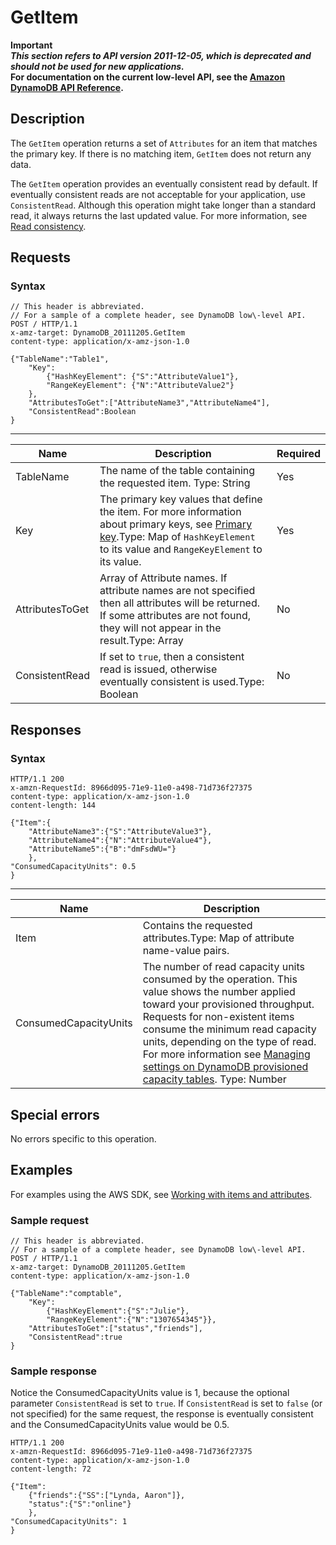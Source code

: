 # GetItem<a name="API_GetItem_v20111205"></a>

**Important**  
***This section refers to API version 2011\-12\-05, which is deprecated and should not be used for new applications\.***  
 **For documentation on the current low\-level API, see the [Amazon DynamoDB API Reference](https://docs.aws.amazon.com/amazondynamodb/latest/APIReference/)\.**

## Description<a name="API_GetItem_Description"></a>

The `GetItem` operation returns a set of `Attributes` for an item that matches the primary key\. If there is no matching item, `GetItem` does not return any data\.

The `GetItem` operation provides an eventually consistent read by default\. If eventually consistent reads are not acceptable for your application, use `ConsistentRead`\. Although this operation might take longer than a standard read, it always returns the last updated value\. For more information, see [Read consistency](HowItWorks.ReadConsistency.md)\.

## Requests<a name="API_GetItem_RequestParameters"></a>

### Syntax<a name="API_GetItem_RequestParameters.syntax"></a>

```
// This header is abbreviated.
// For a sample of a complete header, see DynamoDB low\-level API.
POST / HTTP/1.1 
x-amz-target: DynamoDB_20111205.GetItem
content-type: application/x-amz-json-1.0 

{"TableName":"Table1",
 	"Key": 
		{"HashKeyElement": {"S":"AttributeValue1"},
		"RangeKeyElement": {"N":"AttributeValue2"} 
	},
	"AttributesToGet":["AttributeName3","AttributeName4"],
	"ConsistentRead":Boolean
}
```


****  

|  Name  |  Description  |  Required | 
| --- | --- | --- | 
|  TableName  |  The name of the table containing the requested item\.  Type: String  |  Yes  | 
|  Key  | The primary key values that define the item\. For more information about primary keys, see [Primary key](HowItWorks.CoreComponents.md#HowItWorks.CoreComponents.PrimaryKey)\.Type: Map of `HashKeyElement` to its value and `RangeKeyElement` to its value\. | Yes | 
| AttributesToGet  | Array of Attribute names\. If attribute names are not specified then all attributes will be returned\. If some attributes are not found, they will not appear in the result\.Type: Array | No | 
| ConsistentRead  | If set to `true`, then a consistent read is issued, otherwise eventually consistent is used\.Type: Boolean | No | 

## Responses<a name="API_GetItem_ResponseElements"></a>

### Syntax<a name="API_GetItem_ResponseElements.syntax"></a>

```
HTTP/1.1 200 
x-amzn-RequestId: 8966d095-71e9-11e0-a498-71d736f27375 
content-type: application/x-amz-json-1.0
content-length: 144

{"Item":{
	"AttributeName3":{"S":"AttributeValue3"},
	"AttributeName4":{"N":"AttributeValue4"},
	"AttributeName5":{"B":"dmFsdWU="}
	},
"ConsumedCapacityUnits": 0.5
}
```


****  

|  Name  |  Description  | 
| --- | --- | 
|  Item  | Contains the requested attributes\.Type: Map of attribute name\-value pairs\. | 
| ConsumedCapacityUnits | The number of read capacity units consumed by the operation\. This value shows the number applied toward your provisioned throughput\. Requests for non\-existent items consume the minimum read capacity units, depending on the type of read\. For more information see [Managing settings on DynamoDB provisioned capacity tables](ProvisionedThroughput.md)\. Type: Number | 

## Special errors<a name="API_GetItem_SpecialErrors"></a>

No errors specific to this operation\.

## Examples<a name="API_GetItem_Examples"></a>

 For examples using the AWS SDK, see [Working with items and attributes](WorkingWithItems.md)\.

### Sample request<a name="API_GetItem_Examples_Request"></a>

```
// This header is abbreviated.
// For a sample of a complete header, see DynamoDB low\-level API.
POST / HTTP/1.1 
x-amz-target: DynamoDB_20111205.GetItem
content-type: application/x-amz-json-1.0 

{"TableName":"comptable",
	"Key":
		{"HashKeyElement":{"S":"Julie"},
		"RangeKeyElement":{"N":"1307654345"}},
	"AttributesToGet":["status","friends"],
	"ConsistentRead":true
}
```

### Sample response<a name="API_GetItem_Examples_Response"></a>

Notice the ConsumedCapacityUnits value is 1, because the optional parameter `ConsistentRead` is set to `true`\. If `ConsistentRead` is set to `false` \(or not specified\) for the same request, the response is eventually consistent and the ConsumedCapacityUnits value would be 0\.5\.

```
HTTP/1.1 200 
x-amzn-RequestId: 8966d095-71e9-11e0-a498-71d736f27375 
content-type: application/x-amz-json-1.0
content-length: 72

{"Item":
	{"friends":{"SS":["Lynda, Aaron"]},
	"status":{"S":"online"}
	},
"ConsumedCapacityUnits": 1
}
```